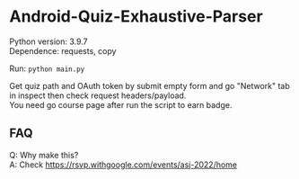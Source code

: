 # Android-Quiz-Exhaustive-Parser
Python version: 3.9.7  
Dependence: requests, copy  
  
Run: `python main.py`
  
Get quiz path and OAuth token by submit empty form and go "Network" tab in inspect then check request headers/payload.  
You need go course page after run the script to earn badge.

## FAQ
Q: Why make this?  
A: Check https://rsvp.withgoogle.com/events/asj-2022/home
